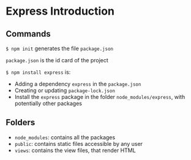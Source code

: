 # Express Introduction

## Commands

`$ npm init` generates the file `package.json`

`package.json` is the id card of the project

`$ npm install express` is:
- Adding a dependency `express` in the `package.json`
- Creating or updating `package-lock.json`
- Install the `express` package in the folder `node_modules/express`, with potentially other packages


## Folders
- `node_modules`: contains all the packages
- `public`: contains static files accessible by any user
- `views`: contains the view files, that render HTML 